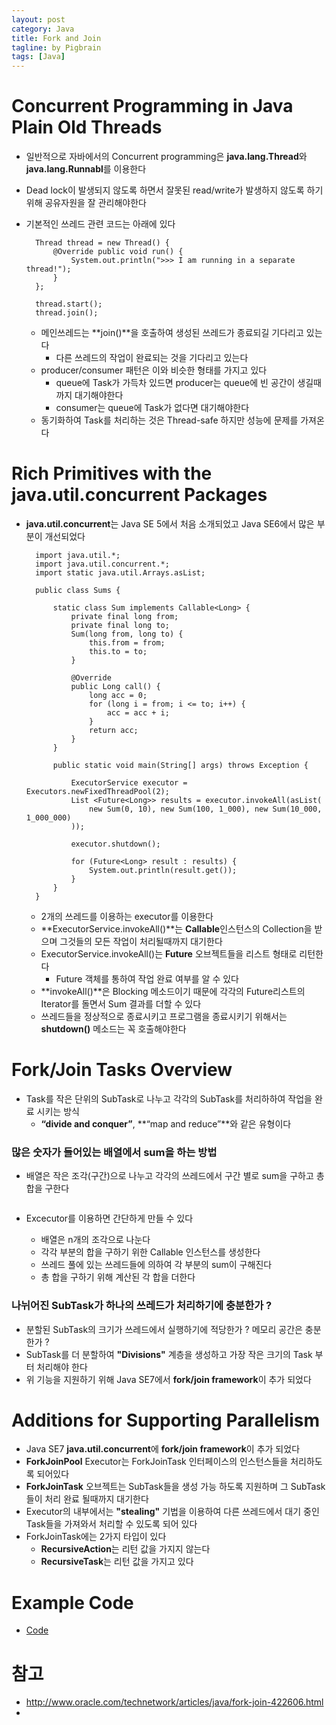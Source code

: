 ```yaml
---
layout: post
category: Java
title: Fork and Join
tagline: by Pigbrain
tags: [Java]
---
```


<!--more-->


# Concurrent Programming in Java Plain Old Threads  
* 일반적으로 자바에서의 Concurrent programming은 **java.lang.Thread**와 **java.lang.Runnabl**를 이용한다  
* Dead lock이 발생되지 않도록 하면서 잘못된 read/write가 발생하지 않도록 하기 위해 공유자원을 잘 관리해야한다  
* 기본적인 쓰레드 관련 코드는 아래에 있다  

		Thread thread = new Thread() { 
			@Override public void run() {
				System.out.println(">>> I am running in a separate thread!");
			}
		};

		thread.start();
		thread.join();
  
	* 메인쓰레드는 **join()**을 호출하여 생성된 쓰레드가 종료되길 기다리고 있는다  
		* 다른 쓰레드의 작업이 완료되는 것을 기다리고 있는다  
	* producer/consumer 패턴은 이와 비슷한 형태를 가지고 있다  
		* queue에 Task가 가득차 있드면 producer는 queue에 빈 공간이 생길때까지 대기해야한다  
		* consumer는 queue에 Task가 없다면 대기해야한다  
	* 동기화하여 Task를 처리하는 것은 Thread-safe 하지만 성능에 문제를 가져온다  
  
# Rich Primitives with the java.util.concurrent Packages  
* **java.util.concurrent**는 Java SE 5에서 처음 소개되었고 Java SE6에서 많은 부분이 개선되었다  


		import java.util.*;
		import java.util.concurrent.*;
		import static java.util.Arrays.asList;
		
		public class Sums {
		
			static class Sum implements Callable<Long> {
				private final long from;
				private final long to;
				Sum(long from, long to) {
					this.from = from;
					this.to = to;
				}
				
				@Override
				public Long call() {
					long acc = 0;
					for (long i = from; i <= to; i++) {
						acc = acc + i;
					}
					return acc;
				}
			}
			
			public static void main(String[] args) throws Exception {
				
				ExecutorService executor = Executors.newFixedThreadPool(2);
				List <Future<Long>> results = executor.invokeAll(asList(
					new Sum(0, 10), new Sum(100, 1_000), new Sum(10_000, 1_000_000)
				));
				
				executor.shutdown();
				
				for (Future<Long> result : results) {
					System.out.println(result.get());
				}                
			}    
		}

	* 2개의 쓰레드를 이용하는 executor를 이용한다  
	* **ExecutorService.invokeAll()**는 **Callable**인스턴스의 Collection을 받으며 그것들의 모든 작업이 처리될때까지 대기한다  
	* ExecutorService.invokeAll()는 **Future** 오브젝트들을 리스트 형태로 리턴한다  
		* Future 객체를 통하여 작업 완료 여부를 알 수 있다  
	* **invokeAll()**은 Blocking 메소드이기 때문에 각각의 Future리스트의 Iterator를 돌면서  Sum 결과를 더할 수 있다  
	* 쓰레드들을 정상적으로 종료시키고 프로그램을 종료시키기 위해서는 **shutdown()** 메소드는 꼭 호출해야한다  

# Fork/Join Tasks Overview
* Task를 작은 단위의 SubTask로 나누고 각각의 SubTask를 처리하하여 작업을 완료 시키는 방식  
	* **“divide and conquer”**, **“map and reduce”**와 같은 유형이다  

### 많은 숫자가 들어있는 배열에서 sum을 하는 방법  
* 배열은 작은 조각(구간)으로 나누고 각각의 쓰레드에서 구간 별로 sum을 구하고 총 합을 구한다  

  <img src="/assets/themes/Snail/img/Java/Collection/sum.png" alt="">  

* Excecutor를 이용하면 간단하게 만들 수 있다  
	* 배열은 n개의 조각으로 나눈다  
	* 각각 부분의 합을 구하기 위한 Callable 인스턴스를 생성한다  
	* 쓰레드 풀에 있는 쓰레드들에 의하여 각 부분의 sum이 구해진다  
	* 총 합을 구하기 위해 계산된 각 합을 더한다  

### 나뉘어진 SubTask가 하나의 쓰레드가 처리하기에 충분한가 ?  
* 분할된 SubTask의 크기가 쓰레드에서 실행하기에 적당한가 ? 메모리 공간은 충분한가 ?  
* SubTask를 더 분할하여 **"Divisions"** 계층을 생성하고 가장 작은 크기의 Task 부터 처리해야 한다  
* 위 기능을 지원하기 위해 Java SE7에서 **fork/join framework**이 추가 되었다  
  
# Additions for Supporting Parallelism  
* Java SE7 **java.util.concurrent**에 **fork/join framework**이 추가 되었다  
* **ForkJoinPool** Executor는 ForkJoinTask 인터페이스의 인스턴스들을 처리하도록 되어있다  
* **ForkJoinTask** 오브젝트는 SubTask들을 생성 가능 하도록 지원하며 그 SubTask들이 처리 완료 될때까지 대기한다  
* Executor의 내부에서는 **"stealing"** 기법을 이용하여 다른 쓰레드에서 대기 중인 Task들을 가져와서 처리할 수 있도록 되어 있다  
* ForkJoinTask에는 2가지 타입이 있다  
	* **RecursiveAction**는 리턴 값을 가지지 않는다  
	* **RecursiveTask**는 리턴 값을 가지고 있다  

# Example Code
* [Code](https://github.com/pigbrain/HelloJava/tree/master/src/main/java/io/pigbrain/concurrent)  
  
# 참고  
* http://www.oracle.com/technetwork/articles/java/fork-join-422606.html  
* 
